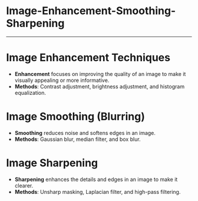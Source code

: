# Image-Enhancement-Smoothing-Sharpening

---

# Image Enhancement Techniques

- **Enhancement** focuses on improving the quality of an image to make it visually appealing or more informative.
- **Methods**: Contrast adjustment, brightness adjustment, and histogram equalization.

# Image Smoothing (Blurring)

- **Smoothing** reduces noise and softens edges in an image.
- **Methods**: Gaussian blur, median filter, and box blur.

# Image Sharpening

- **Sharpening** enhances the details and edges in an image to make it clearer.
- **Methods**: Unsharp masking, Laplacian filter, and high-pass filtering.
